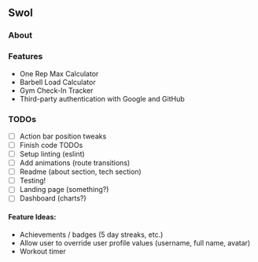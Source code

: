 ## Swol

### About

### Features
- One Rep Max Calculator
- Barbell Load Calculator
- Gym Check-In Tracker
- Third-party authentication with Google and GitHub

### TODOs

- [ ] Action bar position tweaks
- [ ] Finish code TODOs 
- [ ] Setup linting (eslint)
- [ ] Add animations (route transitions)
- [ ] Readme (about section, tech section)
- [ ] Testing!
- [ ] Landing page (something?)
- [ ] Dashboard (charts?)

#### Feature Ideas:
- Achievements / badges (5 day streaks, etc.)
- Allow user to override user profile values (username, full name, avatar)
- Workout timer
